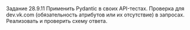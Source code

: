 Задание 28.9.11
Применить Pydantic в своих API-тестах. 
Проверка для dev.vk.com (обязательность атрибутов или их отсутствие) в запросах.
Реализовать и проверить схему ответа.